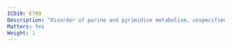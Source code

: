 ```yaml
---
ICD10: E799
Description: "Disorder of purine and pyrimidine metabolism, unspecified"
Matters: Yes
Weight: 1
---
```


